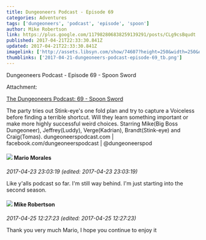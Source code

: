 ```yaml
---
title: Dungeoneers Podcast - Episode 69
categories: Adventures
tags: ['dungeoneers', 'podcast', 'episode', 'spoon']
author: Mike Robertson
link: https://plus.google.com/117982806838259139291/posts/CLg9csBqudt
published: 2017-04-21T22:33:30.841Z
updated: 2017-04-21T22:33:30.841Z
imagelink: ['http://assets.libsyn.com/show/74607?height=250&width=250&overlay=true']
thumblinks: ['2017-04-21-dungeoneers-podcast-episode-69_tb.png']
---
```


Dungeoneers Podcast - Episode 69 - Spoon Sword


Attachment:

<a href='http://dungeoneerspodcast.libsyn.com/69-spoon-sword'>The Dungeoneers Podcast: 69 - Spoon Sword</a>


The party tries out Stink-eye's one fold plan and try to capture a Voiceless before finding a terrible shortcut. Will they learn something important or make more highly successful weird choices. Starring Mike(Big Boss Dungeoneer), Jeffrey(Luddy), Verge(Kadrian), Brandt(Stink-eye) and Craig(Tomas). dungeoneerspodcast.com | facebook.com/dungeoneerspodcast | @dungeoneerspod
<div id='comment z135svxazqm3vvte323scvkyqtfjtrit3'>
  <h4><img src='{{site.baseurl}}//images/avatars/115122509278280989195_photo.jpg'> Mario Morales</h4>
      <p><cite>2017-04-23 23:03:19 (edited: 2017-04-23 23:03:19)</cite></p>
        <p>Like y&#39;alls podcast so far. I&#39;m still way behind. I&#39;m just starting into the second season.</p>
</div>
        

<div id='comment z135svxazqm3vvte323scvkyqtfjtrit3'>
  <h4><img src='{{site.baseurl}}//images/avatars/117982806838259139291_photo.jpg'> Mike Robertson</h4>
      <p><cite>2017-04-25 12:27:23 (edited: 2017-04-25 12:27:23)</cite></p>
        <p>Thank you very much Mario, I hope you continue to enjoy it</p>
</div>
        